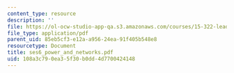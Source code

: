 ```yaml
---
content_type: resource
description: ''
file: https://ol-ocw-studio-app-qa.s3.amazonaws.com/courses/15-322-leading-organizations-ii-fall-2003/108a3c790ea35f30b0dd4d7700424148_ses6_power_and_networks.pdf
file_type: application/pdf
parent_uid: 85eb5cf3-e12a-a956-24ea-91f405b548e8
resourcetype: Document
title: ses6_power_and_networks.pdf
uid: 108a3c79-0ea3-5f30-b0dd-4d7700424148
---
```

